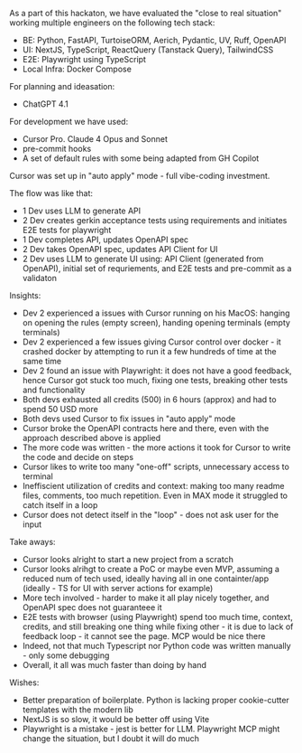 As a part of this hackaton, we have evaluated the "close to real situation" working multiple engineers on the following tech stack:
- BE: Python, FastAPI, TurtoiseORM, Aerich, Pydantic, UV, Ruff, OpenAPI
- UI: NextJS, TypeScript, ReactQuery (Tanstack Query), TailwindCSS
- E2E: Playwright using TypeScript
- Local Infra: Docker Compose

For planning and ideasation:
- ChatGPT 4.1

For development we have used:
- Cursor Pro. Claude 4 Opus and Sonnet
- pre-commit hooks
- A set of default rules with some being adapted from GH Copilot

Cursor was set up in "auto apply" mode - full vibe-coding investment.


The flow was like that:
- 1 Dev uses LLM to generate API
- 2 Dev creates gerkin acceptance tests using requirements and initiates E2E tests for playwright
- 1 Dev completes API, updates OpenAPI spec
- 2 Dev takes OpenAPI spec, updates API Client for UI
- 2 Dev uses LLM to generate UI using: API Client (generated from OpenAPI), initial set of requriements, and E2E tests and pre-commit as a validaton


Insights:
- Dev 2 experienced a issues with Cursor running on his MacOS: hanging on opening the rules (empty screen), handing opening terminals (empty terminals)
- Dev 2 experienced a few issues giving Cursor control over docker - it crashed docker by attempting to run it a few hundreds of time at the same time
- Dev 2 found an issue with Playwright: it does not have a good feedback, hence Cursor got stuck too much, fixing one tests, breaking other tests and functionality
- Both devs exhausted all credits (500) in 6 hours (approx) and had to spend 50 USD more
- Both devs used Cursor to fix issues in "auto apply" mode
- Cursor broke the OpenAPI contracts here and there, even with the approach described above is applied
- The more code was written - the more actions it took for Cursor to write the code and decide on steps
- Cursor likes to write too many "one-off" scripts, unnecessary access to terminal
- Ineffiscient utilization of credits and context: making too many readme files, comments, too much repetition. Even in MAX mode it struggled to catch itself in a loop
- Cursor does not detect itself in the "loop" - does not ask user for the input

Take aways:
- Cursor looks alright to start a new project from a scratch
- Cursor looks alrihgt to create a PoC or maybe even MVP, assuming a reduced num of tech used, ideally having all in one containter/app (ideally - TS for UI with server actions for example)
- More tech involved - harder to make it all play nicely together, and OpenAPI spec does not guaranteee it
- E2E tests with browser (using Playwright) spend too much time, context, credits, and still breaking one thing while fixing other - it is due to lack of feedback loop - it cannot see the page. MCP would be nice there
- Indeed, not that much Typescript nor Python code was written manually - only some debugging
- Overall, it all was much faster than doing by hand

Wishes:
- Better preparation of boilerplate. Python is lacking proper cookie-cutter templates with the modern lib
- NextJS is so slow, it would be better off using Vite
- Playwright is a mistake - jest is better for LLM. Playwright MCP might change the situation, but I doubt it will do much
